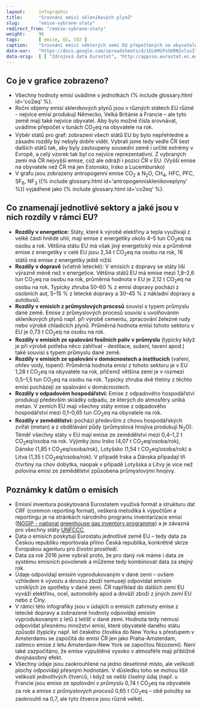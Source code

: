 ```yaml
---
layout:     infographic
title:      "Srovnání emisí skleníkových plynů"
slug:       "emise-vybrane-staty"
redirect_from: "/emise-vybrane-staty"
weight:     96
tags:       [ emise, EU, CO2 ]
caption:    "Srovnání emisí některých zemí EU přepočtených na obyvatele (jednotka jsou tuny CO<sub>2</sub>eq na obyvatele), zobrazeny podle sektorů."
data-our:   "https://docs.google.com/spreadsheets/d/1Oi6MiPxSKRN2vlssITAqsVwjsalQazCyymNdHHc-iYg/edit#gid=979818322"
data-orig:  [ [ "Zdrojová data Eurostat", "http://appsso.eurostat.ec.europa.eu/nui/show.do?query=BOOKMARK_DS-089165_QID_20FB36E9_UID_-3F171EB0&layout=GEO,L,X,0;AIREMSECT,B,Y,0;UNIT,L,Z,0;AIRPOL,L,Z,1;TIME,C,Z,2;INDICATORS,C,Z,3;&zSelection=DS-089165INDICATORS,OBS_FLAG;DS-089165TIME,2016;DS-089165UNIT,MIO_T;DS-089165AIRPOL,GHG;&rankName1=UNIT_1_2_-1_2&rankName2=AIRPOL_1_2_-1_2&rankName3=INDICATORS_1_2_-1_2&rankName4=TIME_1_0_0_0&rankName5=GEO_1_2_0_0&rankName6=AIREMSECT_1_2_0_1&rStp=&cStp=&rDCh=&cDCh=&rDM=true&cDM=true&footnes=false&empty=false&wai=false&time_mode=NONE&time_most_recent=false&lang=EN&cfo=%23%23%23.%23%23%23%2C%23%23%23" ] ]
---
```


## Co je v grafice zobrazeno?

* Všechny hodnoty emisí uvádíme v jednotkách {% include glossary.html id='co2eq' %}.
* Roční objemy emisí skleníkových plynů jsou v různých státech EU různé - nejvíce emisí produkují Německo, Velká Británie a Francie &ndash; ale tyto země mají také nejvíce obyvatel. Aby bylo možné čísla srovnávat, uvádíme přepočet v tunách CO<sub>2</sub>eq na obyvatele na rok.
* Výběr států pro graf: zobrazení všech států EU by bylo nepřehledné a zásadní rozdíly by nebyly dobře vidět. Vybrali jsme tedy vedle ČR šest dalších států tak, aby byly zastoupeny sousední země i určité extrémy v Evropě, a celý vzorek tak byl co nejvíce reprezentativní. Z vybraných zemí má ČR nejvyšší emise, což ale odráží i pozici ČR v EU. (Vyšší emise na obyvatele než ČR má jen Estonsko, Irsko a Lucembursko)
* V grafu jsou zobrazeny antropogenní emise CO<sub>2</sub> a N<sub>2</sub>O, CH<sub>4</sub>, HFC, PFC, SF<sub>6</sub>, NF<sub>3</sub> ({% include glossary.html id='antropogennisklenikoveplyny' %}) vyjádřené jako {% include glossary.html id='co2eq' %}.

## Co znamenají jednotlivé sektory a jaké jsou v nich rozdíly v rámci EU?

* __Rozdíly v energetice:__ Státy, které k výrobě elektřiny a tepla využívají z velké části hnědé uhlí, mají emise z energetiky okolo 4&ndash;5 tun CO<sub>2</sub>eq na osobu a rok. Většina státu EU má však jiný energetický mix a průměrné emise z energetiky v celé EU jsou 2,34 t CO<sub>2</sub>eq na osobu na rok, 16 států má emise z energetiky ještě nižší.
* __Rozdíly v dopravě__ (včetně letecké): V emisích z dopravy se státy liší výrazně méně než v energetice. Většina států EU má emise mezi 1,8&ndash;2,6 tun CO<sub>2</sub>eq na osobu na rok, průměrná hodnota v EU je 2,12 t CO<sub>2</sub>eq na osobu na rok. Typicky zhruba 50&ndash;60 % z emisí dopravy pochází z osobních aut, 5&ndash;15 % z letecké dopravy a 30&ndash;45 % z nákladní dopravy a autobusů.
* __Rozdíly v emisích z průmyslových procesů__ souvisí s typem průmyslu dané země. Emise z průmyslových procesů souvisí s uvolňováním skleníkových plynů např. při výrobě cementu, zpracování železné rudy nebo výrobě chladicích plynů. Průměrná hodnota emisí tohoto sektoru v EU je 0,73 t CO<sub>2</sub>eq na osobu na rok.
* __Rozdíly v emisích ze spalování fosilních paliv v průmyslu__  (typicky když je při výrobě potřeba něco zahřívat - destilace, sušení, tavení apod.) také souvisí s typem průmyslu dané země.
* __Rozdíly v emisích ze spalování v domácnostech a institucích__ (vaření, ohřev vody, topení): Průměrná hodnota emisí z tohoto sektoru je v EU 1,28 t CO<sub>2</sub>eq na obyvatele na rok, přičemž většina zemí je v rozmezí 0,5&ndash;1,5 tun CO<sub>2</sub>eq na osobu na rok. Typicky zhruba dvě třetiny z těchto emisí pocházejí ze spalování v domácnostech.
* __Rozdíly v odpadovém hospodářství:__ Emise z odpadového hospodářství produkují především skládky odpadu, ze kterých do atmosféry uniká metan. V zemích EU mají všechny státy emise z odpadového hospodářství mezi 0,1&ndash;0,65 tun CO<sub>2</sub>eq na obyvatele na rok.
* __Rozdíly v zemědělství:__ pochází především z chovu hospodářských zvířat (metan) a z obdělávání půdy (průmyslová hnojiva produkují N<sub>2</sub>O). Téměř všechny státy v EU mají emise ze zemědělství mezi 0,4&ndash;1,2 t CO<sub>2</sub>eq/osoba na rok. Výjimky jsou Irsko (4,07 t CO<sub>2</sub>eq/osoba/rok), Dánsko (1,85 t CO<sub>2</sub>eq/osoba/rok), Lotyšsko (1,54 t CO<sub>2</sub>eq/osoba/rok) a Litva (1,35 t CO<sub>2</sub>eq/osoba/rok). V případě Irska a Dánska připadají tři čtvrtiny na chov dobytka, naopak v případě Lotyšska a Litvy je více než polovina emisí ze zemědělství způsobena průmyslovými hnojivy.

## Poznámky k datům o emisích

* Emisní inventura poskytovaná Eurostatem využívá formát a strukturu dat CRF (common reporting format), veškerá metodika k výpočtům a reportingu je na stránkách národního programu inventarizace emisí ([NGGIP - national greenhouse gas inventory programme](https://www.ipcc-nggip.iges.or.jp/)) a je závazná pro všechny státy [UNFCCC](https://cs.wikipedia.org/wiki/R%C3%A1mcov%C3%A1_%C3%BAmluva_OSN_o_zm%C4%9Bn%C4%9B_klimatu).
* Data o emisích poskytují Eurostatu jednotlivé země EU – tedy data za Českou republiku reportovala přímo Česká republika, konkrétně skrze Evropskou agenturu pro životní prostředí.
* Data za rok 2016 jsme vybrali proto, že pro daný rok máme i data ze systému emisních povolenek a můžeme tedy kombinovat data za stejný rok.
* Údaje odpovídají emisím vyprodukovaným v dané zemi – ovšem vzhledem k vývozu a dovozu zboží nemusejí odpovídat emisím vzniklých ze spotřeby v dané zemi. ČR například do dalších zemí EU vyváží elektřinu, ocel, automobily apod a dováží zboží z jiných zemí EU nebo z Číny.
* V rámci této infografiky jsou v údajích o emisích zahrnuty emise z letecké dopravy a zobrazené hodnoty odpovídají emisím vyprodukovaným z letů z letišť v dané zemi. Hodnota tedy nemusí odpovídat přesnému množství emisí, které obyvatelé daného státu způsobí (typicky např. let českého člověka do New Yorku s přestupem v Amsterdamu se započítá do emisí ČR jen jako Praha-Amsterdam, zatímco emise z letu Amsterdam-New York se započtou Nizozemí). Není také zazpočítáno, že emise vypuštěné vysoko v atmosféře mají přibližně dvojnásobný efekt. 
* Všechny údaje jsou zaokrouhlené na jedno desetinné místo, ale velikosti plochy odpovídají přesným hodnotám. V důsledku toho se mohou lišit velikosti jednotlivých čtverců, i když se neliší číselný údaj (např. u Francie jsou emise ze *spalování v průmyslu* 0,74 t CO<sub>2</sub>eq na obyvatele za rok a emise z *průmyslových procesů* 0,65 t CO<sub>2</sub>eq – obě položky se zaokrouhlí na 0,7, ale tyto čtverce jsou různě velké).
